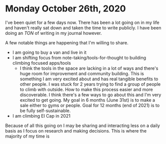 # Monday October 26th, 2020

I've been quiet for a few days now. There has been a lot going on in my life and 
haven't really sat down and taken the time to write publicly. I have been doing an
_TON_ of writing in my journal however. 

A few notable things are happening that I'm willing to share.

* I am going to buy a van and live in it
* I am shifting focus from note-taking/tools-for-thought to building climbing focused apps/tools
  * I think the tools in the space are lacking in a lot of ways and there's huge room for improvement and community building. This is something I am very excited about and has real tangible benefits to other people. I was stuck for 2 years trying to find a group of people to climb with outside. How to make this process easier and more discoverable. I think there's a few ways to go about this and I'm very excited to get going. My goal in 6 months (June 31st) is to make a sale either to gyms or people. Goal for 12 months (end of 2021) is to be fully self-sustainable. 
* I am climbing El Cap in 2021

Because of all this going on I may be sharing and interacting less on a daily basis 
as I focus on research and making decisions. This is where the majority of my time is 